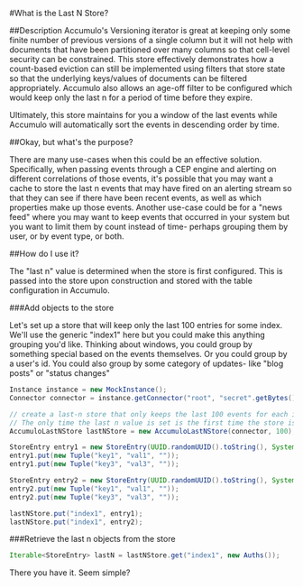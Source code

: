 #What is the Last N Store?


##Description
Accumulo's Versioning iterator is great at keeping only some finite number of previous versions of a single column but it will not help with documents that have been partitioned over many columns so that cell-level security can be constrained. This store effectively demonstrates how a count-based eviction can still be implemented using filters that store state so that the underlying keys/values of documents can be filtered appropriately. Accumulo also allows an age-off filter to be configured which would keep only the last n for a period of time before they expire.

Ultimately, this store maintains for you a window of the last events while Accumulo will automatically sort the events in descending order by time.

##Okay, but what's the purpose?

There are many use-cases when this could be an effective solution. Specifically, when passing events through a CEP engine and alerting on different correlations of those events, it's possible that you may want a cache to store the last n events that may have fired on an alerting stream so that they can see if there have been recent events, as well as which properties make up those events. Another use-case could be for a "news feed" where you may want to keep events that occurred in your system but you want to limit them by count instead of time- perhaps grouping them by user, or by event type, or both. 

##How do I use it?

The "last n" value is determined when the store is first configured. This is passed into the store upon construction and stored with the table configuration in Accumulo.

###Add objects to the store

Let's set up a store that will keep only the last 100 entries for some index. We'll use the generic "index1" here but you could make this anything grouping you'd like. Thinking about windows, you could group by something special based on the events themselves. Or you could group by a user's id. You could also group by some category of updates- like "blog posts" or "status changes"

```java
Instance instance = new MockInstance();
Connector connector = instance.getConnector("root", "secret".getBytes());

// create a last-n store that only keeps the last 100 events for each index.
// The only time the last n value is set is the first time the store is configured in Accumulo
AccumuloLastNStore lastNStore = new AccumuloLastNStore(connector, 100);

StoreEntry entry1 = new StoreEntry(UUID.randomUUID().toString(), System.currentTimeMillis());
entry1.put(new Tuple("key1", "val1", ""));
entry1.put(new Tuple("key3", "val3", ""));

StoreEntry entry2 = new StoreEntry(UUID.randomUUID().toString(), System.currentTimeMillis());
entry2.put(new Tuple("key1", "val1", ""));
entry2.put(new Tuple("key3", "val3", ""));

lastNStore.put("index1", entry1);
lastNStore.put("index1", entry2);
```

###Retrieve the last n objects from the store

```java
Iterable<StoreEntry> lastN = lastNStore.get("index1", new Auths());
```

There you have it. Seem simple?


